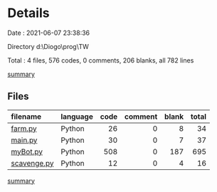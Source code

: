 # Details

Date : 2021-06-07 23:38:36

Directory d:\Diogo\prog\TW

Total : 4 files,  576 codes, 0 comments, 206 blanks, all 782 lines

[summary](results.md)

## Files
| filename | language | code | comment | blank | total |
| :--- | :--- | ---: | ---: | ---: | ---: |
| [farm.py](/farm.py) | Python | 26 | 0 | 8 | 34 |
| [main.py](/main.py) | Python | 30 | 0 | 7 | 37 |
| [myBot.py](/myBot.py) | Python | 508 | 0 | 187 | 695 |
| [scavenge.py](/scavenge.py) | Python | 12 | 0 | 4 | 16 |

[summary](results.md)